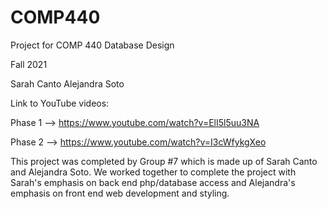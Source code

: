 # COMP440
Project for COMP 440 Database Design

Fall 2021

Sarah Canto
Alejandra Soto

Link to YouTube videos:

Phase 1 --> https://www.youtube.com/watch?v=ElI5l5uu3NA

Phase 2 --> https://www.youtube.com/watch?v=I3cWfykgXeo

This project was completed by Group #7 which is made up of Sarah Canto and Alejandra Soto.
We worked together to complete the project with Sarah's emphasis on back end php/database access
and Alejandra's emphasis on front end web development and styling.
